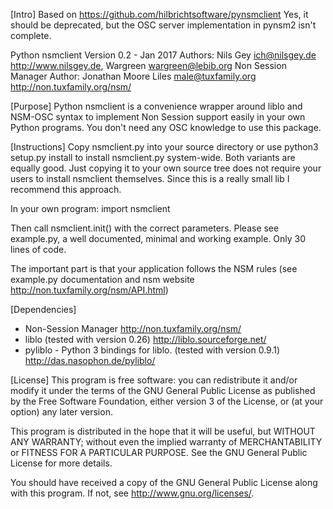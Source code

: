[Intro]
Based on https://github.com/hilbrichtsoftware/pynsmclient
Yes, it should be deprecated, but the OSC server implementation in pynsm2 isn't complete.

Python nsmclient
Version 0.2 - Jan 2017
Authors: Nils Gey ich@nilsgey.de http://www.nilsgey.de, Wargreen wargreen@lebib.org
Non Session Manager Author: Jonathan Moore Liles  <male@tuxfamily.org> http://non.tuxfamily.org/nsm/


[Purpose]
Python nsmclient is a convenience wrapper around liblo and NSM-OSC
syntax to implement Non Session support easily in your own Python
programs.
You don't need any OSC knowledge to use this package.

[Instructions]
Copy nsmclient.py into your source directory or use
    python3 setup.py install
to install nsmclient.py system-wide. Both variants are equally good.
Just copying it to your own source tree does not require your users
to install nsmclient themselves. Since this is a really small lib I
recommend this approach.

 In your own program:
    import nsmclient

Then call nsmclient.init() with the correct parameters.
Please see example.py, a well documented, minimal and working example.
Only 30 lines of code.

The important part is that your application follows the NSM rules
(see example.py documentation and nsm website http://non.tuxfamily.org/nsm/API.html)

[Dependencies]
* Non-Session Manager http://non.tuxfamily.org/nsm/
* liblo (tested with version 0.26) http://liblo.sourceforge.net/
* pyliblo - Python 3 bindings for liblo. (tested with version 0.9.1) http://das.nasophon.de/pyliblo/

[License]
This program is free software: you can redistribute it and/or modify
it under the terms of the GNU General Public License as published by
the Free Software Foundation, either version 3 of the License, or
(at your option) any later version.

This program is distributed in the hope that it will be useful,
but WITHOUT ANY WARRANTY; without even the implied warranty of
MERCHANTABILITY or FITNESS FOR A PARTICULAR PURPOSE.  See the
GNU General Public License for more details.

You should have received a copy of the GNU General Public License
along with this program.  If not, see <http://www.gnu.org/licenses/>.
